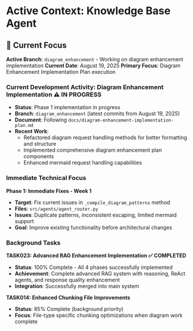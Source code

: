 # Active Context: Knowledge Base Agent

## 🔄 Current Focus

**Active Branch**: `diagram_enhancement` - Working on diagram enhancement implementation
**Current Date**: August 19, 2025
**Primary Focus**: Diagram Enhancement Implementation Plan execution

### Current Development Activity: Diagram Enhancement Implementation ⚠️ IN PROGRESS
- **Status**: Phase 1 implementation in progress
- **Branch**: `diagram_enhancement` (latest commits from August 19, 2025)
- **Document**: Following `docs/diagram-enhancement-implementation-plan.md`
- **Recent Work**: 
  - Refactored diagram request handling methods for better formatting and structure
  - Implemented comprehensive diagram enhancement plan components
  - Enhanced mermaid request handling capabilities

### Immediate Technical Focus
**Phase 1: Immediate Fixes - Week 1**
- **Target**: Fix current issues in `_compile_diagram_patterns` method
- **Files**: `src/agents/agent_router.py`
- **Issues**: Duplicate patterns, inconsistent escaping, limited mermaid support
- **Goal**: Improve existing functionality before architectural changes

### Background Tasks
**TASK023: Advanced RAG Enhancement Implementation ✅ COMPLETED**
- **Status**: 100% Complete - All 4 phases successfully implemented
- **Achievement**: Complete advanced RAG system with reasoning, ReAct agents, and response quality enhancement
- **Integration**: Successfully merged into main system

**TASK014: Enhanced Chunking File Improvements** 
- **Status**: 85% Complete (background priority)
- **Focus**: File-type specific chunking optimizations when diagram work complete
